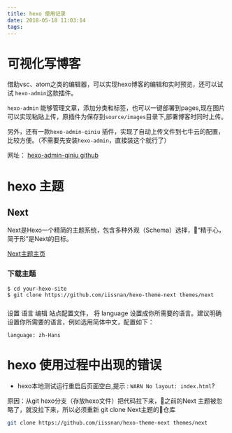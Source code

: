 ```yaml
---
title: hexo 使用记录
date: 2018-05-18 11:03:14
tags:
---
```

# 可视化写博客

借助vsc、atom之类的编辑器，可以实现hexo博客的编辑和实时预览，还可以试试 `hexo-admin`这款插件。

`hexo-admin` 能够管理文章，添加分类和标签，也可以一键部署到pages,现在图片可以实现粘贴上传，原插件为保存到`source/images`目录下,部署博客时同时上传。

另外，还有一款`hexo-admin-qiniu` 插件，实现了自动上传文件到七牛云的配置，比较方便。（不需要先安装`hexo-admin`，直接装这个就行了）

网址： [hexo-admin-qiniu github](https://github.com/xbotao/hexo-admin-qiniu)

# hexo 主题

## Next

Next是Hexo一个精简的主题系统，包含多种外观（Schema）选择，“精于心，简于形”是Next的目标。

[Next主题主页](http://theme-next.iissnan.com/)

### 下载主题

``` bash
$ cd your-hexo-site
$ git clone https://github.com/iissnan/hexo-theme-next themes/next
```
###

设置 语言
编辑 站点配置文件， 将 language 设置成你所需要的语言。建议明确设置你所需要的语言，例如选用简体中文，配置如下：

`language: zh-Hans`


# hexo 使用过程中出现的错误

- hexo本地测试运行重启后页面空白,提示 : `WARN No layout: index.html`?

原因：从git hexo分支（存放hexo文件）把代码拉下来，之前的Next 主题被忽略了，就没拉下来，所以必须重新 git clone Next主题的仓库

``` bash
git clone https://github.com/iissnan/hexo-theme-next themes/next
```


